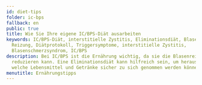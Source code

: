 ```yaml
---
id: diet-tips
folder: ic-bps
fallback: en
public: true
title: Wie Sie Ihre eigene IC/BPS-Diät ausarbeiten
keywords: IC/BPS-Diät, interstitielle Zystitis, Eliminationsdiät, Blase,
  Reizung, Diätprotokoll, Triggersymptome, interstitielle Zystitis,
  Blasenschmerzsyndrom, IC/BPS
description: Bei IC/BPS ist die Ernährung wichtig, da sie die Blasenreizung
  reduzieren kann. Eine Eliminationsdiät kann hilfreich sein, um herauszufinden,
  welche Lebensmittel und Getränke sicher zu sich genommen werden können.
menutitle: Ernährungstipps
---
```

